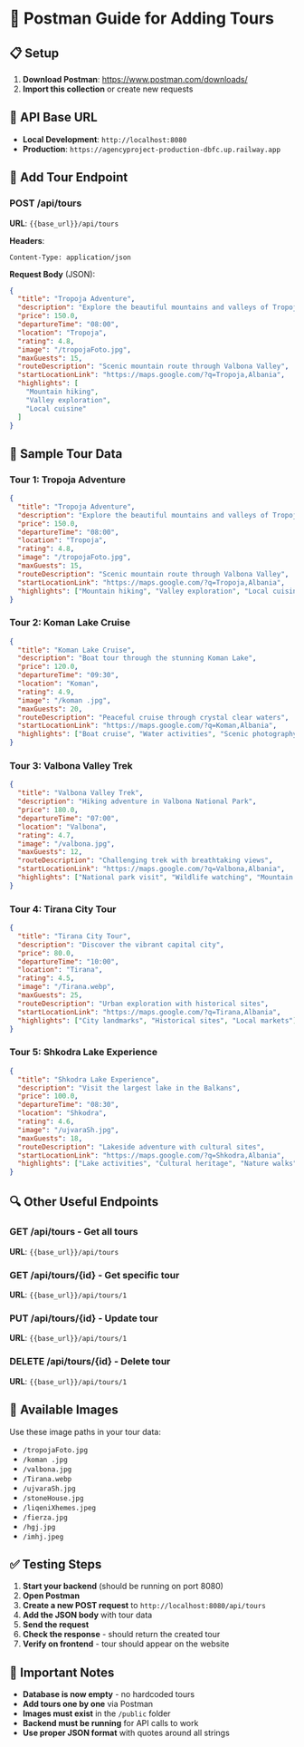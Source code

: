 # 🚀 Postman Guide for Adding Tours

## 📋 **Setup**

1. **Download Postman**: https://www.postman.com/downloads/
2. **Import this collection** or create new requests

## 🔗 **API Base URL**

- **Local Development**: `http://localhost:8080`
- **Production**: `https://agencyproject-production-dbfc.up.railway.app`

## 📝 **Add Tour Endpoint**

### **POST /api/tours**

**URL**: `{{base_url}}/api/tours`

**Headers**:
```
Content-Type: application/json
```

**Request Body** (JSON):
```json
{
  "title": "Tropoja Adventure",
  "description": "Explore the beautiful mountains and valleys of Tropoja",
  "price": 150.0,
  "departureTime": "08:00",
  "location": "Tropoja",
  "rating": 4.8,
  "image": "/tropojaFoto.jpg",
  "maxGuests": 15,
  "routeDescription": "Scenic mountain route through Valbona Valley",
  "startLocationLink": "https://maps.google.com/?q=Tropoja,Albania",
  "highlights": [
    "Mountain hiking",
    "Valley exploration", 
    "Local cuisine"
  ]
}
```

## 🎯 **Sample Tour Data**

### **Tour 1: Tropoja Adventure**
```json
{
  "title": "Tropoja Adventure",
  "description": "Explore the beautiful mountains and valleys of Tropoja",
  "price": 150.0,
  "departureTime": "08:00",
  "location": "Tropoja",
  "rating": 4.8,
  "image": "/tropojaFoto.jpg",
  "maxGuests": 15,
  "routeDescription": "Scenic mountain route through Valbona Valley",
  "startLocationLink": "https://maps.google.com/?q=Tropoja,Albania",
  "highlights": ["Mountain hiking", "Valley exploration", "Local cuisine"]
}
```

### **Tour 2: Koman Lake Cruise**
```json
{
  "title": "Koman Lake Cruise",
  "description": "Boat tour through the stunning Koman Lake",
  "price": 120.0,
  "departureTime": "09:30",
  "location": "Koman",
  "rating": 4.9,
  "image": "/koman .jpg",
  "maxGuests": 20,
  "routeDescription": "Peaceful cruise through crystal clear waters",
  "startLocationLink": "https://maps.google.com/?q=Koman,Albania",
  "highlights": ["Boat cruise", "Water activities", "Scenic photography"]
}
```

### **Tour 3: Valbona Valley Trek**
```json
{
  "title": "Valbona Valley Trek",
  "description": "Hiking adventure in Valbona National Park",
  "price": 180.0,
  "departureTime": "07:00",
  "location": "Valbona",
  "rating": 4.7,
  "image": "/valbona.jpg",
  "maxGuests": 12,
  "routeDescription": "Challenging trek with breathtaking views",
  "startLocationLink": "https://maps.google.com/?q=Valbona,Albania",
  "highlights": ["National park visit", "Wildlife watching", "Mountain climbing"]
}
```

### **Tour 4: Tirana City Tour**
```json
{
  "title": "Tirana City Tour",
  "description": "Discover the vibrant capital city",
  "price": 80.0,
  "departureTime": "10:00",
  "location": "Tirana",
  "rating": 4.5,
  "image": "/Tirana.webp",
  "maxGuests": 25,
  "routeDescription": "Urban exploration with historical sites",
  "startLocationLink": "https://maps.google.com/?q=Tirana,Albania",
  "highlights": ["City landmarks", "Historical sites", "Local markets"]
}
```

### **Tour 5: Shkodra Lake Experience**
```json
{
  "title": "Shkodra Lake Experience",
  "description": "Visit the largest lake in the Balkans",
  "price": 100.0,
  "departureTime": "08:30",
  "location": "Shkodra",
  "rating": 4.6,
  "image": "/ujvaraSh.jpg",
  "maxGuests": 18,
  "routeDescription": "Lakeside adventure with cultural sites",
  "startLocationLink": "https://maps.google.com/?q=Shkodra,Albania",
  "highlights": ["Lake activities", "Cultural heritage", "Nature walks"]
}
```

## 🔍 **Other Useful Endpoints**

### **GET /api/tours** - Get all tours
**URL**: `{{base_url}}/api/tours`

### **GET /api/tours/{id}** - Get specific tour
**URL**: `{{base_url}}/api/tours/1`

### **PUT /api/tours/{id}** - Update tour
**URL**: `{{base_url}}/api/tours/1`

### **DELETE /api/tours/{id}** - Delete tour
**URL**: `{{base_url}}/api/tours/1`

## 🎨 **Available Images**

Use these image paths in your tour data:
- `/tropojaFoto.jpg`
- `/koman .jpg`
- `/valbona.jpg`
- `/Tirana.webp`
- `/ujvaraSh.jpg`
- `/stoneHouse.jpg`
- `/liqeniXhemes.jpeg`
- `/fierza.jpg`
- `/hgj.jpg`
- `/imhj.jpeg`

## ✅ **Testing Steps**

1. **Start your backend** (should be running on port 8080)
2. **Open Postman**
3. **Create a new POST request** to `http://localhost:8080/api/tours`
4. **Add the JSON body** with tour data
5. **Send the request**
6. **Check the response** - should return the created tour
7. **Verify on frontend** - tour should appear on the website

## 🚨 **Important Notes**

- **Database is now empty** - no hardcoded tours
- **Add tours one by one** via Postman
- **Images must exist** in the `/public` folder
- **Backend must be running** for API calls to work
- **Use proper JSON format** with quotes around all strings 
